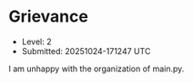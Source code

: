 # Grievance

- Level: 2
- Submitted: 20251024-171247 UTC

I am unhappy with the organization of main.py.
